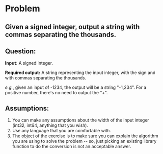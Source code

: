 # Problem
## Given a signed integer, output a string with commas separating the thousands.

Question:
---------
**Input:** A signed integer.

**Required output:** A string representing the input integer, with the sign and with commas separating the thousands.

_e.g._, given an input of -1234, the output will be a string "-1,234".
For a positive number, there's no need to output the "+".

Assumptions:
------------
1. You can make any assumptions about the width of the input integer (int32, int64, anything that you wish).
2. Use any language that you are comfortable with.
3. The object of the exercise is to make sure you can explain the algorithm you are using to solve the problem -- so, just picking an existing library function to do the conversion is not an acceptable answer.
